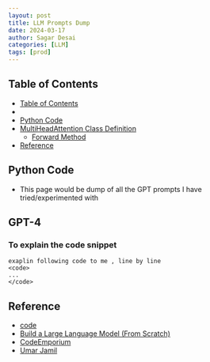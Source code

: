 ```yaml
---
layout: post
title: LLM Prompts Dump
date: 2024-03-17
author: Sagar Desai
categories: [LLM]
tags: [prod]
---
```


## Table of Contents
- [Table of Contents](#table-of-contents)
- [](#)
- [Python Code](#python-code)
- [MultiHeadAttention Class Definition](#multiheadattention-class-definition)
  - [Forward Method](#forward-method)
- [Reference](#reference)




## Python Code
- This page would be dump of all the GPT prompts I have tried/experimented with


## GPT-4
### To explain the code snippet
```
exaplin following code to me , line by line
<code>
...
</code>
```


## Reference
- [code](https://github.com/SDcodehub/LLMs-from-scratch/blob/main/ch03/01_main-chapter-code/multihead-attention.ipynb)
- [Build a Large Language Model (From Scratch)](https://www.manning.com/books/build-a-large-language-model-from-scratch)
- [CodeEmporium](https://www.youtube.com/watch?v=rPFkX5fJdRY&t=5079s)
- [Umar Jamil](https://www.youtube.com/watch?v=bCz4OMemCcA)
